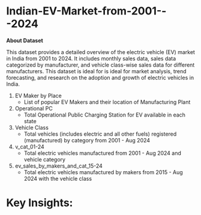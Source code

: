 # Indian-EV-Market-from-2001---2024
**About Dataset**

This dataset provides a detailed overview of the electric vehicle (EV) market in India from 2001 to 2024. It includes monthly sales data, sales data categorized by manufacturer, and vehicle class-wise sales data for different manufacturers. This dataset is ideal for is ideal for market analysis, trend forecasting, and research on the adoption and growth of electric vehicles in India.

1. EV Maker by Place
   - List of popular EV Makers and their location of Manufacturing Plant
2. Operational PC
   - Total Operational Public Charging Station for EV available in each state
3. Vehicle Class
   - Total vehicles (includes electric and all other fuels) registered (manufactured) by category from 2001 - Aug 2024
4. v_cat_01-24
   - Total electric vehicles manufactured from 2001 - Aug 2024 and vehicle category
5. ev_sales_by_makers_and_cat_15-24
   - Total electric vehicles manufactured by makers from 2015 - Aug 2024 with the vehicle class
# Key Insights:
